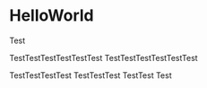 # HelloWorld
Test

TestTestTestTestTestTest
TestTestTestTestTestTest

TestTestTestTest
TestTestTest
TestTest
Test
